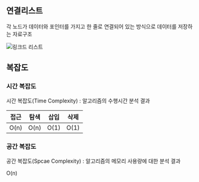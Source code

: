 ## 연결리스트

각 노드가 데이터와 포인터를 가지고 한 줄로 연결되어 있는 방식으로 데이터를 저장하는 자료구조

![링크드 리스트](https://upload.wikimedia.org/wikipedia/commons/6/6d/Singly-linked-list.svg)

## 복잡도

### 시간 복잡도

시간 복잡도(Time Complexity) : 알고리즘의 수행시간 분석 결과

| 접근 | 탐색 | 삽입 | 삭제 |
| :--: | :--: | :--: | :--: |
| O(n) | O(n) | O(1) | O(1) |

### 공간 복잡도

공간 복잡도(Spcae Complexity) : 알고리즘의 메모리 사용량에 대한 분석 결과

O(n)
